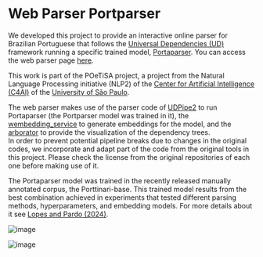 # Web Parser Portparser
We developed this project to provide an interactive online parser for Brazilian Portuguese that follows the <a href='https://universaldependencies.org/'>Universal Dependencies (UD)</a> framework running a specific trained model, <a href='https://github.com/LuceleneL/Portparser'>Portaparser</a>. You can access the web parser page <a href='http://200.144.192.75:8082/'>here<a>.</a>

This work is part of the POeTiSA project, a project from the Natural Language Processing initiative (NLP2) of the <a href='https://c4ai.inova.usp.br/'>Center for Artificial Intelligence (C4AI)</a> of the <a href='https://www5.usp.br/'>University of São Paulo</a>.

The web parser makes use of the parser code of <a href='https://github.com/ufal/udpipe'>UDPipe2</a> to run Portaparser (the Portparser model was trained in it), the <a href='https://github.com/ufal/wembedding_service'>wembedding_service</a> to generate embeddings for the model, and the <a href='https://github.com/Arborator/arborator-draft'>arborator</a> to provide the visualization of the dependency trees.  
In order to prevent potential pipeline breaks due to changes in the original codes, we incorporate and adapt part of the code from the original tools in this project. Please check the license from the original repositories of each one before making use of it.

The Portaparser model was trained in the recently released manually annotated corpus, the Porttinari-base. This trained model results from the best combination achieved in experiments that tested different parsing methods, hyperparameters, and embedding models. For more details about it see <a href='https://aclanthology.org/2024.propor-1.41/'>Lopes and Pardo (2024)</a>.

![image](https://github.com/anasampa/web_portparser/assets/36799215/ce6ddf2d-3905-477d-8e87-94ea5e81cccf)

![image](https://github.com/anasampa/web_portparser/assets/36799215/d0af3d07-c2fa-4d14-8f48-78124db6f516)





